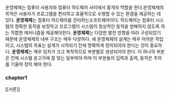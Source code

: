 운영체제는 컴퓨터 사용자와 컴퓨터 하드웨어 사이에서 중개자 역할을 한다.운영체제의 목적은 사용자가 프로그램을 편리하고 효율적으로 수행할 수 있는 환경을 제공하는 데 있다. 
  **운영체제**는 컴퓨터 하드웨어를 관리하는소프트웨어이다. 하드웨어는 컴퓨터 시스템의 정확한 동작을 보장하고 프로그램이 시스템의 정상적인 동작을 방해하지 않도록 하는 적합한 메커니즘을 제공해야한다. 
  **운영체제**는 다양한 발전 방향을 따라 구성되었기 때문에 운영체제의 내부 구조는 매우 다양하다. 새 운영체제의 설계는 매우 어려운 작업이고, 시스템의 목표는 설계가 시작되기 전에 명확하게 정의되어야 한다는 것이 중요하다. 
  **운영체제**는 매우 덩치가 크고 복작하므로 부분별로 생성되어야 한다. 이 하나의 부분은 전체 시스템 윤고각에 잘 맞는 일부여야 하며 이 부분들의 입력과 출력, 동작은 주의를 기울여 정의 해야 한다.


### chapter1
[[서론]]